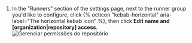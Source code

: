 1. In the "Runners" section of the settings page, next to the runner group you'd like to configure, click {% octicon "kebab-horizontal" aria-label="The horizontal kebab icon" %}, then click **Edit name and [organization|repository] access**. ![Gerenciar permissões do repositório](/assets/images/help/settings/actions-runner-manage-permissions.png)

